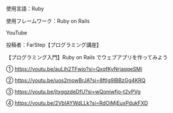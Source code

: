 使用言語：Ruby

使用フレームワーク：Ruby on Rails

YouTube

投稿者：FarStep【プログラミング講座】

【プログラミング入門】Ruby on Rails でウェブアプリを作ってみよう

① https://youtu.be/auLih2TFwio?si=QxqfKyNrjaqqeSMi

② https://youtu.be/uos2mowBrJA?si=8ftIg9lBBzGg4KRQ

③ https://youtu.be/jtxggzdeDfU?si=wQoniwfjo-t2vPVg

④ https://youtu.be/2VbIAYWdLLk?si=RdOiMjEuxPdukFXD
